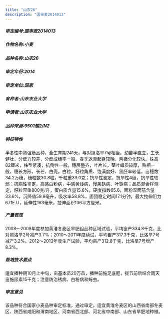 ```yaml
---
title: "山农26"
description: "国审麦2014013"
---
```

##### 审定编号:国审麦2014013

##### 作物名称:小麦

##### 品种名称:山农26

##### 审定年份:2014

##### 审定单位:国家

##### 育种者:山东农业大学

##### 申请者:山东农业大学

##### 品种来源:9501矮2/N2

##### 特征特性
半冬性中熟强筋品种，全生育期241天，与对照洛旱7号相当。幼苗半直立，生长健壮，分蘖力较差，分蘖成穗率一般。春季返青起身较晚，两极分化较快。株高82厘米，株型紧凑，抗倒性一般。穗层整齐，叶片长，茎叶蜡质较厚，熟相一般。穗长方形，长芒，白壳，白粒，籽粒角质、饱满度好、黑胚率较低。亩穗数34.2万穗，穗粒数30.8粒，千粒重39.0克；抗旱性鉴定，抗旱性4级，抗旱性较弱；抗病性鉴定，高感白粉病，中感黄矮病，慢条锈病、叶锈病；品质混合样测定，籽粒容重800克/升，蛋白质含量15.6%，硬度指数65.6，面粉湿面筋含量33.6%，沉降值59.9毫升，吸水率58.8%，面团稳定时间17.1分钟，最大拉伸阻力671E.U，延伸性163毫米，拉伸面积136平方厘米。

##### 产量表现
2008～2009年度参加黄淮冬麦区旱肥组品种区域试验，平均亩产334.8千克，比对照洛旱2号减产3.7%；2010～2011年度续试，平均亩产317.3千克，比洛旱7号减产3.2%。2012～2013年度生产试验，平均亩产312.8千克，比洛旱7号增产8.3%。

##### 栽培技术要点
适宜播种期10月上中旬，亩基本苗20万苗，播种前施足底肥，拔节前后结合雨天亩施尿素15千克；注意防治锈病、白粉病和蚜虫。

##### 审定意见
该品种符合国家小麦品种审定标准，通过审定。适宜黄淮冬麦区的山西省南部冬麦区、陕西省咸阳和渭南地区、河南省西北部、河北省中南部、山东省旱肥地种植。


